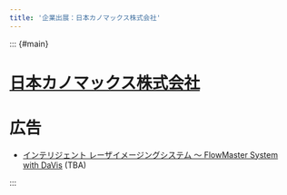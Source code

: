 ```yaml
---
title: '企業出展：日本カノマックス株式会社'
---
```


::: {#main}

<!-- ![日本カノマックス株式会社](images/sponsors/kanomax.png) -->

# [日本カノマックス株式会社](http://kanomax...)

<!--
# 機器展示 <i class="fas fa-flask"></i>

機器展示の情報 (TBA)

# ランチョンセミナー <i class="fas fa-utensils"></i>

ランチョンセミナーの予定（TBA）

-->

# 広告

- <i class="fas fa-ad"></i> [インテリジェント レーザイメージングシステム ～ FlowMaster System with DaVis](files/sponsors/kanomax/ad.pdf) (TBA)

<!--
# カタログ

- <i class="fas fa-book-open"></i> [広告](files/sponsors/kanomax/device.pdf) (TBA)
-->

:::
